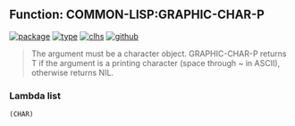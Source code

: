 ## Function: COMMON-LISP:GRAPHIC-CHAR-P
[![package](https://img.shields.io/badge/Package-COMMON--LISP-5f9ea0.svg?style=social&colorA=999999)](../) [![type](https://img.shields.io/badge/Type-Function-5f9ea0.svg?style=social&colorA=999999)](../#function) [![clhs](https://img.shields.io/badge/CLHS-GRAPHIC--CHAR--P-5f9ea0.svg?style=social&colorA=999999)](http://www.lispworks.com/documentation/HyperSpec/Body/f_graphi.htm) [![github](https://img.shields.io/badge/GitHub-View_the_source-5f9ea0.svg?style=social&colorA=999999&logo=github)](https://github.com/sbcl/sbcl/blob/master/src/code/target-char.lisp/) 

> The argument must be a character object. GRAPHIC-CHAR-P returns T if the
> argument is a printing character (space through ~ in ASCII), otherwise returns
> NIL.

### Lambda list
```
(CHAR)
```
